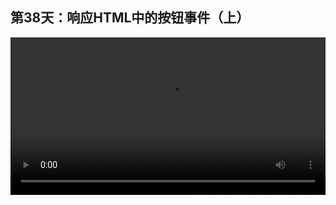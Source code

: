 ## 第38天：响应HTML中的按钮事件（上）
 

<video width="100%" controls controlslist="nodownload nofullscreen noremoteplayback" disablePictureInPicture>
  <source src="https://api.keepwork.com/ts-storage/siteFiles/14469/raw#1593681370714session38.webm" type="video/webm">
  <source src="https://api.keepwork.com/ts-storage/siteFiles/14470/raw#1593681382715session38small.mp4" type="video/mp4" />
   
  你的浏览器不支持播放
</video>
<style>
video::-webkit-media-controls-fullscreen-button { display: none; } 
</style>



### 字幕

今天为大家讲解如何实现左侧的用户界面。
这里用户可以输入任意的文字。
点击click me。
这里会显示一个输出。
点击close会关闭这个窗口。
实现刚刚的功能，只需要这25行代码。
这25行代码可以通过**右键窗口**，
往下翻，
可以找到例子2。
它和例子2中是完全一致的。
我们下面来讲解一下。
首先这里定义了一个test变量。
这里定义了一个函数。
这里又定义了一个函数，返回一个字符串。
这里是创建一个窗口，创建窗口的html代码在这里。
注意，在html中，我们可以通过<%%>这样的方式，
插入一段外部的代码。
比如这里，=GetTitle()，
也就是这个函数的返回值，
也就是在这里会显示Enter text:。
同理，input也就是这里的一个输入框，
它的value同样也可以通过<%%>的形式，
输入test.key，也就是这个对象。
所以这里会出现hello world。

### 动手练习
模仿制作一个相同的有多个透明物体的电影方块。